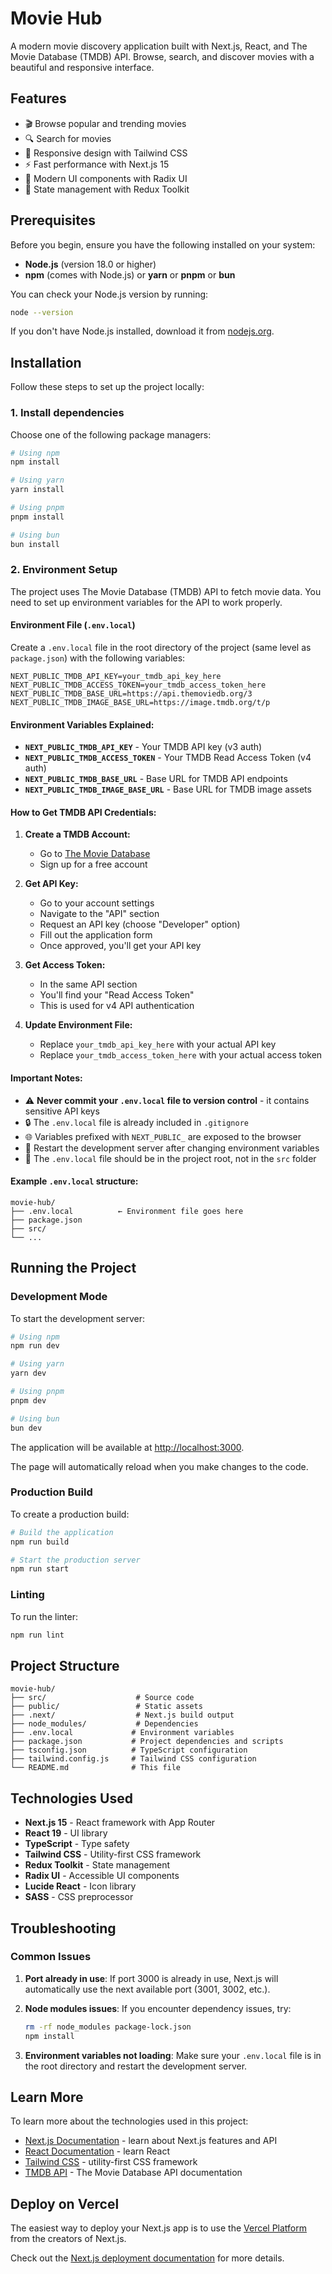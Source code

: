 # Movie Hub

A modern movie discovery application built with Next.js, React, and The Movie Database (TMDB) API. Browse, search, and discover movies with a beautiful and responsive interface.

## Features

- 🎬 Browse popular and trending movies
- 🔍 Search for movies
- 📱 Responsive design with Tailwind CSS
- ⚡ Fast performance with Next.js 15
- 🎨 Modern UI components with Radix UI
- 🔄 State management with Redux Toolkit

## Prerequisites

Before you begin, ensure you have the following installed on your system:

- **Node.js** (version 18.0 or higher)
- **npm** (comes with Node.js) or **yarn** or **pnpm** or **bun**

You can check your Node.js version by running:

```bash
node --version
```

If you don't have Node.js installed, download it from [nodejs.org](https://nodejs.org/).

## Installation

Follow these steps to set up the project locally:

### 1. Install dependencies

Choose one of the following package managers:

```bash
# Using npm
npm install

# Using yarn
yarn install

# Using pnpm
pnpm install

# Using bun
bun install
```

### 2. Environment Setup

The project uses The Movie Database (TMDB) API to fetch movie data. You need to set up environment variables for the API to work properly.

#### Environment File (`.env.local`)

Create a `.env.local` file in the root directory of the project (same level as `package.json`) with the following variables:

```env
NEXT_PUBLIC_TMDB_API_KEY=your_tmdb_api_key_here
NEXT_PUBLIC_TMDB_ACCESS_TOKEN=your_tmdb_access_token_here
NEXT_PUBLIC_TMDB_BASE_URL=https://api.themoviedb.org/3
NEXT_PUBLIC_TMDB_IMAGE_BASE_URL=https://image.tmdb.org/t/p
```

#### Environment Variables Explained:

- **`NEXT_PUBLIC_TMDB_API_KEY`** - Your TMDB API key (v3 auth)
- **`NEXT_PUBLIC_TMDB_ACCESS_TOKEN`** - Your TMDB Read Access Token (v4 auth)
- **`NEXT_PUBLIC_TMDB_BASE_URL`** - Base URL for TMDB API endpoints
- **`NEXT_PUBLIC_TMDB_IMAGE_BASE_URL`** - Base URL for TMDB image assets

#### How to Get TMDB API Credentials:

1. **Create a TMDB Account:**

   - Go to [The Movie Database](https://www.themoviedb.org/)
   - Sign up for a free account

2. **Get API Key:**

   - Go to your account settings
   - Navigate to the "API" section
   - Request an API key (choose "Developer" option)
   - Fill out the application form
   - Once approved, you'll get your API key

3. **Get Access Token:**

   - In the same API section
   - You'll find your "Read Access Token"
   - This is used for v4 API authentication

4. **Update Environment File:**
   - Replace `your_tmdb_api_key_here` with your actual API key
   - Replace `your_tmdb_access_token_here` with your actual access token

#### Important Notes:

- ⚠️ **Never commit your `.env.local` file to version control** - it contains sensitive API keys
- 🔒 The `.env.local` file is already included in `.gitignore`
- 🌐 Variables prefixed with `NEXT_PUBLIC_` are exposed to the browser
- 🔄 Restart the development server after changing environment variables
- 📁 The `.env.local` file should be in the project root, not in the `src` folder

#### Example `.env.local` structure:

```
movie-hub/
├── .env.local          ← Environment file goes here
├── package.json
├── src/
└── ...
```

## Running the Project

### Development Mode

To start the development server:

```bash
# Using npm
npm run dev

# Using yarn
yarn dev

# Using pnpm
pnpm dev

# Using bun
bun dev
```

The application will be available at [http://localhost:3000](http://localhost:3000).

The page will automatically reload when you make changes to the code.

### Production Build

To create a production build:

```bash
# Build the application
npm run build

# Start the production server
npm run start
```

### Linting

To run the linter:

```bash
npm run lint
```

## Project Structure

```
movie-hub/
├── src/                    # Source code
├── public/                 # Static assets
├── .next/                  # Next.js build output
├── node_modules/           # Dependencies
├── .env.local             # Environment variables
├── package.json           # Project dependencies and scripts
├── tsconfig.json          # TypeScript configuration
├── tailwind.config.js     # Tailwind CSS configuration
└── README.md              # This file
```

## Technologies Used

- **Next.js 15** - React framework with App Router
- **React 19** - UI library
- **TypeScript** - Type safety
- **Tailwind CSS** - Utility-first CSS framework
- **Redux Toolkit** - State management
- **Radix UI** - Accessible UI components
- **Lucide React** - Icon library
- **SASS** - CSS preprocessor

## Troubleshooting

### Common Issues

1. **Port already in use**: If port 3000 is already in use, Next.js will automatically use the next available port (3001, 3002, etc.).

2. **Node modules issues**: If you encounter dependency issues, try:

   ```bash
   rm -rf node_modules package-lock.json
   npm install
   ```

3. **Environment variables not loading**: Make sure your `.env.local` file is in the root directory and restart the development server.

## Learn More

To learn more about the technologies used in this project:

- [Next.js Documentation](https://nextjs.org/docs) - learn about Next.js features and API
- [React Documentation](https://reactjs.org/docs) - learn React
- [Tailwind CSS](https://tailwindcss.com/docs) - utility-first CSS framework
- [TMDB API](https://developers.themoviedb.org/3) - The Movie Database API documentation

## Deploy on Vercel

The easiest way to deploy your Next.js app is to use the [Vercel Platform](https://vercel.com/new?utm_medium=default-template&filter=next.js&utm_source=create-next-app&utm_campaign=create-next-app-readme) from the creators of Next.js.

Check out the [Next.js deployment documentation](https://nextjs.org/docs/app/building-your-application/deploying) for more details.

